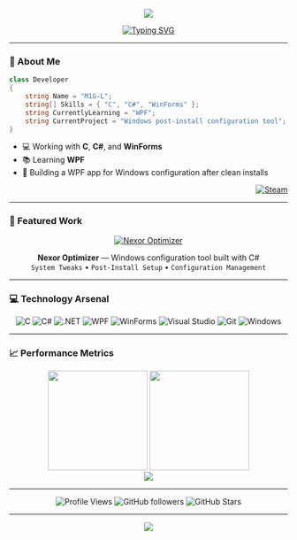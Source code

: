 <p align="center">
  <img src="https://capsule-render.vercel.app/api?type=waving&color=gradient&customColorList=0,24&height=200&section=header&text=M1G-L&fontColor=FFFFFF&fontSize=80&fontAlignY=35&desc=Desktop%20Developer&descAlignY=55&descSize=20" />
</p>

<div align="center">
  
[![Typing SVG](https://readme-typing-svg.demolab.com?font=JetBrains+Mono&weight=600&size=24&duration=3000&pause=1000&color=FFFFFF&center=true&vCenter=true&width=800&lines=Building+Windows+desktop+applications;Learning+WPF+and+modern+C%23;Creating+system+configuration+tools)](https://git.io/typing-svg)

</div>

---

### 🎯 About Me

```csharp
class Developer 
{
    string Name = "M1G-L";
    string[] Skills = { "C", "C#", "WinForms" };
    string CurrentlyLearning = "WPF";
    string CurrentProject = "Windows post-install configuration tool";
}
```

- 💻 Working with **C**, **C#**, and **WinForms**
- 📚 Learning **WPF**
- 🔧 Building a WPF app for Windows configuration after clean installs

<div align="right">
  
[![Steam](https://img.shields.io/badge/Steam-000000?style=for-the-badge&logo=steam&logoColor=white)](https://steamcommunity.com/id/M1G-L/)

</div>

---

### 🚀 Featured Work

<div align="center">

[![Nexor Optimizer](https://github-readme-stats.vercel.app/api/pin/?username=M1G-L&repo=Nexor-Optimizer&theme=dark&hide_border=true&bg_color=0d1117&title_color=FFFFFF&icon_color=FFFFFF&text_color=c9d1d9)](https://github.com/M1G-L/Nexor-Optimizer)

**Nexor Optimizer** — Windows configuration tool built with C#  
`System Tweaks` • `Post-Install Setup` • `Configuration Management`

</div>

---

### 💻 Technology Arsenal

<div align="center">

![C](https://img.shields.io/badge/C-000000?style=for-the-badge&logo=c&logoColor=white)
![C#](https://img.shields.io/badge/C%23-000000?style=for-the-badge&logo=csharp&logoColor=white)
![.NET](https://img.shields.io/badge/.NET-000000?style=for-the-badge&logo=dotnet&logoColor=white)
![WPF](https://img.shields.io/badge/WPF-000000?style=for-the-badge&logo=windows&logoColor=white)
![WinForms](https://img.shields.io/badge/WinForms-000000?style=for-the-badge&logo=windows&logoColor=white)
![Visual Studio](https://img.shields.io/badge/Visual_Studio-000000?style=for-the-badge&logo=visualstudio&logoColor=white)
![Git](https://img.shields.io/badge/Git-000000?style=for-the-badge&logo=git&logoColor=white)
![Windows](https://img.shields.io/badge/Windows-000000?style=for-the-badge&logo=windows&logoColor=white)

</div>

---

### 📈 Performance Metrics

<div align="center">
  <img height="180em" src="https://github-readme-stats.vercel.app/api?username=M1G-L&show_icons=true&theme=dark&hide_border=true&bg_color=0d1117&title_color=FFFFFF&icon_color=FFFFFF&text_color=c9d1d9"/>
  <img height="180em" src="https://github-readme-stats.vercel.app/api/top-langs/?username=M1G-L&layout=compact&theme=dark&hide_border=true&bg_color=0d1117&title_color=FFFFFF&text_color=c9d1d9&langs_count=6"/>
</div>

<div align="center">
  <img src="https://github-readme-streak-stats.herokuapp.com/?user=M1G-L&theme=dark&hide_border=true&background=0d1117&ring=FFFFFF&fire=FFFFFF&currStreakLabel=c9d1d9" />
</div>

---

<div align="center">

![Profile Views](https://komarev.com/ghpvc/?username=M1G-L&color=ffffff&style=flat-square&label=Visitors)
![GitHub followers](https://img.shields.io/github/followers/M1G-L?style=flat-square&color=ffffff&labelColor=0d1117)
![GitHub Stars](https://img.shields.io/github/stars/M1G-L?style=flat-square&color=ffffff&labelColor=0d1117)

</div>

---

<p align="center">
  <img src="https://capsule-render.vercel.app/api?type=waving&color=gradient&customColorList=0,24&height=120&section=footer" />
</p>
